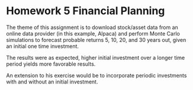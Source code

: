 # Homework 5 Financial Planning

The theme of this assignment is to download stock/asset data from an online data provider (in this example, Alpaca) and perform Monte Carlo simulations to forecast probable returns 5, 10, 20, and 30 years out, given an initial one time investment.

The results were as expected, higher initial investment over a longer time period yields more favorable results. 

An extension to his exercise would be to incorporate periodic investments with and without an initial investment. 

